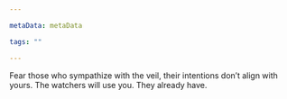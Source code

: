 ```yaml
---

metaData: metaData

tags: ""

---
```


Fear those who sympathize with the veil, their intentions don’t align with yours. The watchers will use you. They already have.